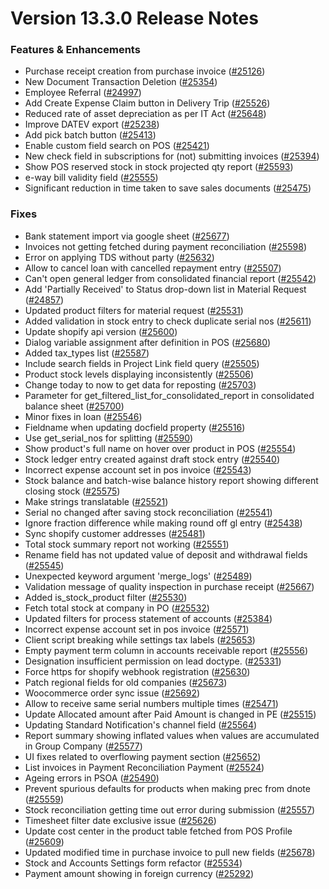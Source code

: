 # Version 13.3.0 Release Notes

### Features & Enhancements

- Purchase receipt creation from purchase invoice ([#25126](https://github.com/frappe/erpnext/pull/25126))
- New Document Transaction Deletion ([#25354](https://github.com/frappe/erpnext/pull/25354))
- Employee Referral ([#24997](https://github.com/frappe/erpnext/pull/24997))
- Add Create Expense Claim button in Delivery Trip ([#25526](https://github.com/frappe/erpnext/pull/25526))
- Reduced rate of asset depreciation as per IT Act ([#25648](https://github.com/frappe/erpnext/pull/25648))
- Improve DATEV export ([#25238](https://github.com/frappe/erpnext/pull/25238))
- Add pick batch button ([#25413](https://github.com/frappe/erpnext/pull/25413))
- Enable custom field search on POS ([#25421](https://github.com/frappe/erpnext/pull/25421))
- New check field in subscriptions for (not) submitting invoices ([#25394](https://github.com/frappe/erpnext/pull/25394))
- Show POS reserved stock in stock projected qty report ([#25593](https://github.com/frappe/erpnext/pull/25593))
- e-way bill validity field ([#25555](https://github.com/frappe/erpnext/pull/25555))
- Significant reduction in time taken to save sales documents ([#25475](https://github.com/frappe/erpnext/pull/25475))

### Fixes

- Bank statement import via google sheet ([#25677](https://github.com/frappe/erpnext/pull/25677))
- Invoices not getting fetched during payment reconciliation ([#25598](https://github.com/frappe/erpnext/pull/25598))
- Error on applying TDS without party ([#25632](https://github.com/frappe/erpnext/pull/25632))
- Allow to cancel loan with cancelled repayment entry ([#25507](https://github.com/frappe/erpnext/pull/25507))
- Can't open general ledger from consolidated financial report ([#25542](https://github.com/frappe/erpnext/pull/25542))
- Add 'Partially Received' to Status drop-down list in Material Request ([#24857](https://github.com/frappe/erpnext/pull/24857))
- Updated product filters for material request ([#25531](https://github.com/frappe/erpnext/pull/25531))
- Added validation in stock entry to check duplicate serial nos ([#25611](https://github.com/frappe/erpnext/pull/25611))
- Update shopify api version ([#25600](https://github.com/frappe/erpnext/pull/25600))
- Dialog variable assignment after definition in POS ([#25680](https://github.com/frappe/erpnext/pull/25680))
- Added tax_types list ([#25587](https://github.com/frappe/erpnext/pull/25587))
- Include search fields in Project Link field query ([#25505](https://github.com/frappe/erpnext/pull/25505))
- Product stock levels displaying inconsistently ([#25506](https://github.com/frappe/erpnext/pull/25506))
- Change today to now to get data for reposting ([#25703](https://github.com/frappe/erpnext/pull/25703))
- Parameter for get_filtered_list_for_consolidated_report in consolidated balance sheet ([#25700](https://github.com/frappe/erpnext/pull/25700))
- Minor fixes in loan ([#25546](https://github.com/frappe/erpnext/pull/25546))
- Fieldname when updating docfield property ([#25516](https://github.com/frappe/erpnext/pull/25516))
- Use get_serial_nos for splitting ([#25590](https://github.com/frappe/erpnext/pull/25590))
- Show product's full name on hover over product in POS ([#25554](https://github.com/frappe/erpnext/pull/25554))
- Stock ledger entry created against draft stock entry ([#25540](https://github.com/frappe/erpnext/pull/25540))
- Incorrect expense account set in pos invoice ([#25543](https://github.com/frappe/erpnext/pull/25543))
- Stock balance and batch-wise balance history report showing different closing stock ([#25575](https://github.com/frappe/erpnext/pull/25575))
- Make strings translatable ([#25521](https://github.com/frappe/erpnext/pull/25521))
- Serial no changed after saving stock reconciliation ([#25541](https://github.com/frappe/erpnext/pull/25541))
- Ignore fraction difference while making round off gl entry ([#25438](https://github.com/frappe/erpnext/pull/25438))
- Sync shopify customer addresses ([#25481](https://github.com/frappe/erpnext/pull/25481))
- Total stock summary report not working ([#25551](https://github.com/frappe/erpnext/pull/25551))
- Rename field has not updated value of deposit and withdrawal fields ([#25545](https://github.com/frappe/erpnext/pull/25545))
- Unexpected keyword argument 'merge_logs' ([#25489](https://github.com/frappe/erpnext/pull/25489))
- Validation message of quality inspection in purchase receipt ([#25667](https://github.com/frappe/erpnext/pull/25667))
- Added is_stock_product filter ([#25530](https://github.com/frappe/erpnext/pull/25530))
- Fetch total stock at company in PO ([#25532](https://github.com/frappe/erpnext/pull/25532))
- Updated filters for process statement of accounts ([#25384](https://github.com/frappe/erpnext/pull/25384))
- Incorrect expense account set in pos invoice ([#25571](https://github.com/frappe/erpnext/pull/25571))
- Client script breaking while settings tax labels ([#25653](https://github.com/frappe/erpnext/pull/25653))
- Empty payment term column in accounts receivable report ([#25556](https://github.com/frappe/erpnext/pull/25556))
- Designation insufficient permission on lead doctype. ([#25331](https://github.com/frappe/erpnext/pull/25331))
- Force https for shopify webhook registration ([#25630](https://github.com/frappe/erpnext/pull/25630))
- Patch regional fields for old companies ([#25673](https://github.com/frappe/erpnext/pull/25673))
- Woocommerce order sync issue ([#25692](https://github.com/frappe/erpnext/pull/25692))
- Allow to receive same serial numbers multiple times ([#25471](https://github.com/frappe/erpnext/pull/25471))
- Update Allocated amount after Paid Amount is changed in PE ([#25515](https://github.com/frappe/erpnext/pull/25515))
- Updating Standard Notification's channel field ([#25564](https://github.com/frappe/erpnext/pull/25564))
- Report summary showing inflated values when values are accumulated in Group Company ([#25577](https://github.com/frappe/erpnext/pull/25577))
- UI fixes related to overflowing payment section ([#25652](https://github.com/frappe/erpnext/pull/25652))
- List invoices in Payment Reconciliation Payment ([#25524](https://github.com/frappe/erpnext/pull/25524))
- Ageing errors in PSOA ([#25490](https://github.com/frappe/erpnext/pull/25490))
- Prevent spurious defaults for products when making prec from dnote ([#25559](https://github.com/frappe/erpnext/pull/25559))
- Stock reconciliation getting time out error during submission ([#25557](https://github.com/frappe/erpnext/pull/25557))
- Timesheet filter date exclusive issue ([#25626](https://github.com/frappe/erpnext/pull/25626))
- Update cost center in the product table fetched from POS Profile ([#25609](https://github.com/frappe/erpnext/pull/25609))
- Updated modified time in purchase invoice to pull new fields ([#25678](https://github.com/frappe/erpnext/pull/25678))
- Stock and Accounts Settings form refactor ([#25534](https://github.com/frappe/erpnext/pull/25534))
- Payment amount showing in foreign currency ([#25292](https://github.com/frappe/erpnext/pull/25292))
